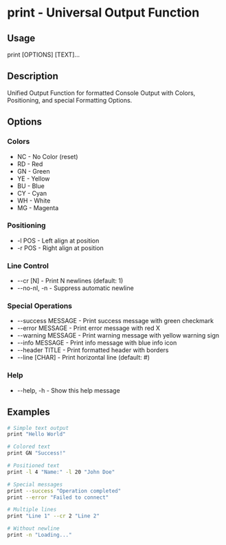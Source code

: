 # print - Universal Output Function

## Usage
print [OPTIONS] [TEXT]...

## Description
Unified Output Function for formatted Console Output with Colors, Positioning, and special Formatting Options.

## Options

### Colors
- NC - No Color (reset)
- RD - Red
- GN - Green  
- YE - Yellow
- BU - Blue
- CY - Cyan
- WH - White
- MG - Magenta

### Positioning
- -l POS                - Left align at position
- -r POS                - Right align at position

### Line Control
- --cr [N]              - Print N newlines (default: 1)
- --no-nl, -n           - Suppress automatic newline

### Special Operations
- --success MESSAGE     - Print success message with green checkmark
- --error MESSAGE       - Print error message with red X
- --warning MESSAGE     - Print warning message with yellow warning sign
- --info MESSAGE        - Print info message with blue info icon
- --header TITLE        - Print formatted header with borders
- --line [CHAR]         - Print horizontal line (default: #)

### Help
- --help, -h            - Show this help message


## Examples

```bash
# Simple text output
print "Hello World"

# Colored text
print GN "Success!" 

# Positioned text
print -l 4 "Name:" -l 20 "John Doe"

# Special messages
print --success "Operation completed"
print --error "Failed to connect"

# Multiple lines
print "Line 1" --cr 2 "Line 2"

# Without newline
print -n "Loading..."